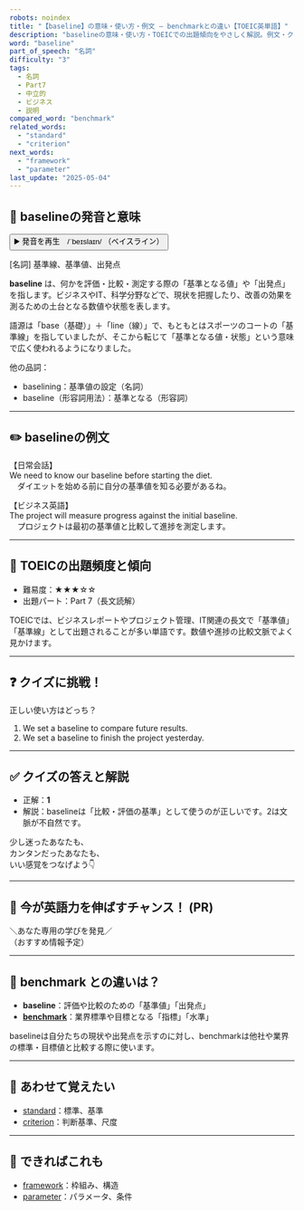 ```yaml
---
robots: noindex
title: "【baseline】の意味・使い方・例文 ― benchmarkとの違い【TOEIC英単語】"
description: "baselineの意味・使い方・TOEICでの出題傾向をやさしく解説。例文・クイズ付きでbenchmarkとの違いもわかりやすく学べます。"
word: "baseline"
part_of_speech: "名詞"
difficulty: "3"
tags:
  - 名詞
  - Part7
  - 中立的
  - ビジネス
  - 説明
compared_word: "benchmark"
related_words:
  - "standard"
  - "criterion"
next_words:
  - "framework"
  - "parameter"
last_update: "2025-05-04"
---
```


## 🔰 baselineの発音と意味

<button class="play-audio" onclick="playTTS('baseline')">
  <span class="play-audio-main">
    ▶️ 発音を再生　/ˈbeɪslaɪn/
  </span>
  <span class="play-audio-sub">
    （ベイスライン）
  </span>
</button>

[名詞] 基準線、基準値、出発点

**baseline** は、何かを評価・比較・測定する際の「基準となる値」や「出発点」を指します。ビジネスやIT、科学分野などで、現状を把握したり、改善の効果を測るための土台となる数値や状態を表します。

語源は「base（基礎）」＋「line（線）」で、もともとはスポーツのコートの「基準線」を指していましたが、そこから転じて「基準となる値・状態」という意味で広く使われるようになりました。

他の品詞：  
- baselining：基準値の設定（名詞）
- baseline（形容詞用法）：基準となる（形容詞）

---

## ✏️ baselineの例文

【日常会話】  
We need to know our baseline before starting the diet.  
　ダイエットを始める前に自分の基準値を知る必要があるね。

【ビジネス英語】  
The project will measure progress against the initial baseline.  
　プロジェクトは最初の基準値と比較して進捗を測定します。

---

## 🎯 TOEICの出題頻度と傾向

- 難易度：★★★☆☆
- 出題パート：Part 7（長文読解）

TOEICでは、ビジネスレポートやプロジェクト管理、IT関連の長文で「基準値」「基準線」として出題されることが多い単語です。数値や進捗の比較文脈でよく見かけます。

---

## ❓ クイズに挑戦！

正しい使い方はどっち？

1. We set a baseline to compare future results.  
2. We set a baseline to finish the project yesterday.

---

## ✅ クイズの答えと解説

- 正解：**1**
- 解説：baselineは「比較・評価の基準」として使うのが正しいです。2は文脈が不自然です。

少し迷ったあなたも、  
カンタンだったあなたも、  
いい感覚をつなげよう👇️

---

## 🚀 今が英語力を伸ばすチャンス！ (PR)

<div class="info-center">
＼あなた専用の学びを発見／<br>  
（おすすめ情報予定）
</div>

---

## 🤔  benchmark との違いは？

- **baseline**：評価や比較のための「基準値」「出発点」
- **[benchmark](/word/benchmark/)**：業界標準や目標となる「指標」「水準」

baselineは自分たちの現状や出発点を示すのに対し、benchmarkは他社や業界の標準・目標値と比較する際に使います。

---

## 🧩 あわせて覚えたい

- [standard](/word/standard/)：標準、基準
- [criterion](/word/criterion/)：判断基準、尺度

---

## 📖 できればこれも

- [framework](/word/framework/)：枠組み、構造
- [parameter](/word/parameter/)：パラメータ、条件

<!-- cvid: aid21_bid22 -->
